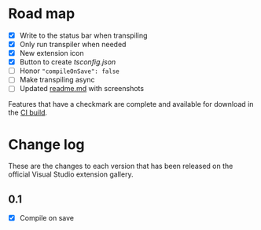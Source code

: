 # Road map

- [x] Write to the status bar when transpiling
- [x] Only run transpiler when needed
- [x] New extension icon
- [x] Button to create *tsconfig.json*
- [ ] Honor `"compileOnSave": false`
- [ ] Make transpiling async
- [ ] Updated [readme.md](README.md) with screenshots

Features that have a checkmark are complete and available for
download in the
[CI build](http://vsixgallery.com/extension/d6330ef4-ab82-4ab1-9828-4e43639e7521/).

# Change log

These are the changes to each version that has been released
on the official Visual Studio extension gallery.

## 0.1

- [x] Compile on save